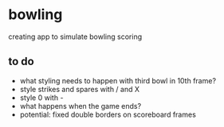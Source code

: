 # bowling
creating app to simulate bowling scoring

## to do
- what styling needs to happen with third bowl in 10th frame?
- style strikes and spares with / and X
- style 0 with -
- what happens when the game ends?
- potential: fixed double borders on scoreboard frames